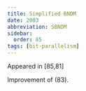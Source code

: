 ```yaml
---
title: Simplified BNDM
date: 2003
abbreviation: SBNDM
sidebar:
  order: 85
tags: [bit-parallelism]
---
```


Appeared in [85,81]

Improvement of (83).
